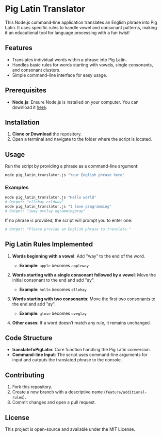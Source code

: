 # Pig Latin Translator

This Node.js command-line application translates an English phrase into Pig Latin. It uses specific rules to handle vowel and consonant patterns, making it an educational tool for language processing with a fun twist!

## Features

- Translates individual words within a phrase into Pig Latin.
- Handles basic rules for words starting with vowels, single consonants, and consonant clusters.
- Simple command-line interface for easy usage.

## Prerequisites

- **Node.js**: Ensure Node.js is installed on your computer. You can download it [here](https://nodejs.org/).

## Installation

1. **Clone or Download** the repository.
2. Open a terminal and navigate to the folder where the script is located.

## Usage

Run the script by providing a phrase as a command-line argument:

```bash
node pig_latin_translator.js "Your English phrase here"
```

### Examples

```bash
node pig_latin_translator.js "Hello world" 
# Output: "ellohay orldway"  
node pig_latin_translator.js "I love programming" 
# Output: "iway ovelay ogrammingpray"
```

If no phrase is provided, the script will prompt you to enter one:

```bash
# Output: "Please provide an English phrase to translate."
```

## Pig Latin Rules Implemented

1. **Words beginning with a vowel**: Add "way" to the end of the word.
    
    - **Example**: `apple` becomes `appleway`
2. **Words starting with a single consonant followed by a vowel**: Move the initial consonant to the end and add "ay".
    
    - **Example**: `hello` becomes `ellohay`
3. **Words starting with two consonants**: Move the first two consonants to the end and add "ay".
    
    - **Example**: `glove` becomes `oveglay`
4. **Other cases**: If a word doesn’t match any rule, it remains unchanged.
    

## Code Structure

- **translateToPigLatin**: Core function handling the Pig Latin conversion.
- **Command-line Input**: The script uses command-line arguments for input and outputs the translated phrase to the console.

## Contributing

1. Fork this repository.
2. Create a new branch with a descriptive name (`feature/additional-rules`).
3. Commit changes and open a pull request.

## License

This project is open-source and available under the MIT License.